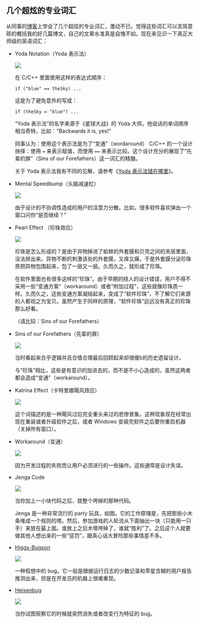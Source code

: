 ## 几个超炫的专业词汇

从同事的[博客](http://thomas.tuerke.net/on/design/?thread=-701829031)上学会了几个超炫的专业词汇，激动不已。觉得这些词汇可以言简意赅的概括我的好几篇博文，自己的文章水准真是自愧不如。现在来见识一下真正大师级的英语词汇：

*   Yoda Notation（Yoda 表示法）

    ![](http://www.yinwang.org/images/yoda-notation.jpeg)

    在 C/C++ 里面使用这样的表达式顺序：

    <div class="highlighter-rouge">

        if ("blue" == theSky) ...

    </div>

    这是为了避免意外的写成：

    <div class="highlighter-rouge">

        if (theSky = "blue") ...

    </div>

    “Yoda 表示法”的名字来源于《星球大战》的 Yoda 大师。他说话的单词顺序相当奇特，比如：“Backwards it is, yes!”

    同事认为：使用这个表示法是为了“变通”（wordaround） C/C++ 的一个设计抉择：使用 `=` 来表示赋值，而使用 `==` 来表示比较。这个设计充分的展现了“先辈的罪”（Sins of our Forefathers）这一词汇的精髓。

    关于 Yoda 表示法我有不同的见解，请参考《[Yoda 表示法错在哪里](http://www.yinwang.org/blog-cn/2013/04/14/yoda-notation)》。

*   Mental Speedbump（头脑减速杠）

    ![](http://www.yinwang.org/images/speedbump.jpeg)

    由于设计的不协调性造成的用户的注意力分散。比如，很多软件喜欢弹出一个窗口问你“是否继续？”

*   Pearl Effect （珍珠效应）

    ![](https://encrypted-tbn2.gstatic.com/images?q=tbn:ANd9GcQbEqd7J07hkpTtp4Kz1njGM0GAo0_v7CFn04vLtfUtjUK7X5eSxQ)

    珍珠是怎么形成的？是由于异物掉进了蛤蚌的外套膜和贝壳之间的夹层里面，没法排出来。异物不断的刺激该处的外套膜，又痒又痛，于是外套膜分泌珍珠质把异物包围起来，包了一层又一层。久而久之，就形成了珍珠。

    在软件里面也有很多这样的“珍珠”。由于早期的挠人的设计错误，用户不得不采用一些“变通方案”（workaround）或者“附加过程”，这些就像珍珠质一样。久而久之，这些变通方案凝结起来，变成了“软件珍珠”，不了解它们来源的人都视之为宝贝。虽然产生于同样的原理，“软件珍珠”远远没有真正的珍珠那么好看。

    （请比较：Sins of our Forefathers）

*   Sins of our Forefathers（先辈的罪）

    ![](http://www.yinwang.org/images/sins-fathers.jpeg)

    当时看起来合乎逻辑并且合情合理最后回顾起来却很傻b的历史遗留设计。

    与“珍珠”相比，这些是有意识的加进去的，而不是不小心造成的，虽然这两者都会造成“变通”（workaround）。

*   Katrina Effect（卡特里娜飓风效应）

    ![](https://encrypted-tbn1.gstatic.com/images?q=tbn:ANd9GcTU8qb9teH69EX14q2t2Y9hrW836MXxTWE7bN9Q2AQ-e9vpSLMB)

    这个词描述的是一种飓风过后完全重头来过的悲惨景象。这种现象现在经常出现在重装或者升级软件之后，或者 Windows 安装完软件之后要你重启机器（关掉所有窗口）。

*   Workaround（变通）

    ![](http://www.yinwang.org/images/workaround.png)

    因为开发过程的失败而让用户必须进行的一些操作。这些通常是设计失误。

*   Jenga Code

    ![](http://www.yinwang.org/images/jenga-code.jpg)

    当你加上一小块代码之后，就整个垮掉的那种代码。

    Jenga 是一种非常流行的 party 玩具，如图。它的工作原理是，先把那些小木条堆成一个规则的塔。然后，参加游戏的人轮流从下面抽出一块（只能用一只手）来放在最上面。谁放上之后木塔垮掉了，谁就“胜利”了。之后这个人就要做其他人想出来的一些“惩罚”，跟真心话大冒险那些事情差不多。

*   [Higgs-Bugson](http://en.wikipedia.org/wiki/Higgs_boson)

    ![](http://www.yinwang.org/images/higgs-boson.jpg)

    一种假想中的 bug。它一般是跟据运行日志的少数记录和零星含糊的用户报告推测出来，但是在开发员的机器上很难重现。

*   [Heisenbug](http://en.wikipedia.org/wiki/Heisenberg_uncertainty_principle)

    ![](http://www.yinwang.org/images/heisenbug.png)

    当你试图观察它的时候就突然消失或者改变行为特征的 bug。
